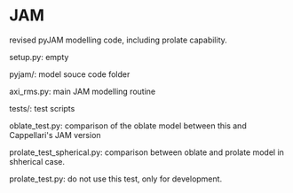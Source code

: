 # JAM
revised pyJAM modelling code, including prolate capability. 

setup.py: empty

pyjam/: model souce code folder

axi_rms.py: main JAM modelling routine

tests/: test scripts

oblate_test.py: comparison of the oblate model between this and Cappellari's JAM version

prolate_test_spherical.py: comparison between oblate and prolate model in shherical case.

prolate_test.py: do not use this test, only for development.
